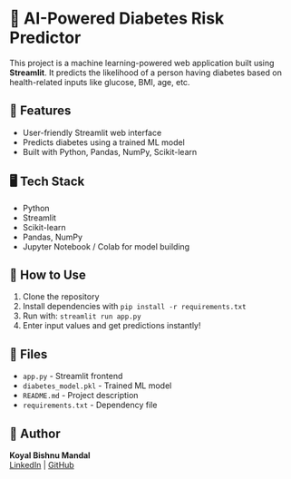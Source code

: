 # 🧠 AI-Powered Diabetes Risk Predictor

This project is a machine learning-powered web application built using **Streamlit**. It predicts the likelihood of a person having diabetes based on health-related inputs like glucose, BMI, age, etc.

## 🚀 Features
- User-friendly Streamlit web interface
- Predicts diabetes using a trained ML model
- Built with Python, Pandas, NumPy, Scikit-learn

## 🖥️ Tech Stack
- Python
- Streamlit
- Scikit-learn
- Pandas, NumPy
- Jupyter Notebook / Colab for model building

## 🧪 How to Use
1. Clone the repository
2. Install dependencies with `pip install -r requirements.txt`
3. Run with: `streamlit run app.py`
4. Enter input values and get predictions instantly!

## 📁 Files
- `app.py` - Streamlit frontend
- `diabetes_model.pkl` - Trained ML model
- `README.md` - Project description
- `requirements.txt` - Dependency file

## 👤 Author
**Koyal Bishnu Mandal**  
[LinkedIn](https://www.linkedin.com/in/koyal-mandal) | [GitHub](https://github.com/koyal2004)
